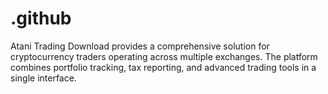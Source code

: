 # .github
Atani Trading Download provides a comprehensive solution for cryptocurrency traders operating across multiple exchanges. The platform combines portfolio tracking, tax reporting, and advanced trading tools in a single interface.
